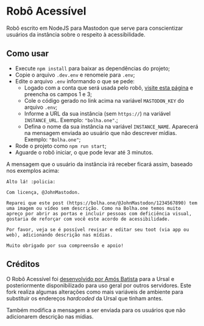 # Robô Acessível

Robô escrito em NodeJS para Mastodon que serve para conscientizar usuários da instância sobre o respeito à acessibilidade.

## Como usar

- Execute `npm install` para baixar as dependências do projeto;
- Copie o arquivo `.dev.env` e renomeie para `.env`;
- Edite o arquivo `.env` informando o que se pede:
    - Logado com a conta que será usada pelo robô, [visite esta página](https://token.bolha.one/?scopes=read+write) e preencha os campos 1 e 3;
    - Cole o código gerado no link acima na variável `MASTODON_KEY` do arquivo `.env`;
    - Informe a URL da sua instância (sem `https://`) na variável `INSTANCE_URL`. Exemplo: `"bolha.one"`.;
    - Defina o nome da sua instância na variável `INSTANCE_NAME`. Aparecerá na mensagem enviada ao usuário que não descrever mídias. Exemplo: `"Bolha.one"`;
- Rode o projeto como `npm run start`;
- Aguarde o robô iniciar, o que pode levar até 3 minutos.

A mensagem que o usuário da instância irá receber ficará assim, baseado nos exemplos acima:

```
Alto lá! :policia: 

Com licença, @JohnMastodon.

Reparei que este post (https://bolha.one/@JohnMastodon/1234567890) tem uma imagem ou vídeo sem descrição. Como na Bolha.one temos muito apreço por abrir as portas e incluir pessoas com deficiência visual, gostaria de reforçar com você este acordo de acessibilidade.

Por favor, veja se é possível revisar e editar seu toot (via app ou web), adicionando descrição nas mídias.

Muito obrigado por sua compreensão e apoio!
```

## Créditos

O Robô Acessível foi [desenvolvido por Amós Batista](https://github.com/amosbatista/ursal-acessivel/) para a Ursal e posteriormente disponibilizado para uso geral por outros servidores. Este fork realiza algumas alterações como mais variáveis de ambiente para substituir os endereços *hardcoded* da Ursal que tinham antes.

Também modifica a mensagem a ser enviada para os usuários que não adicionarem descrição nas mídias.